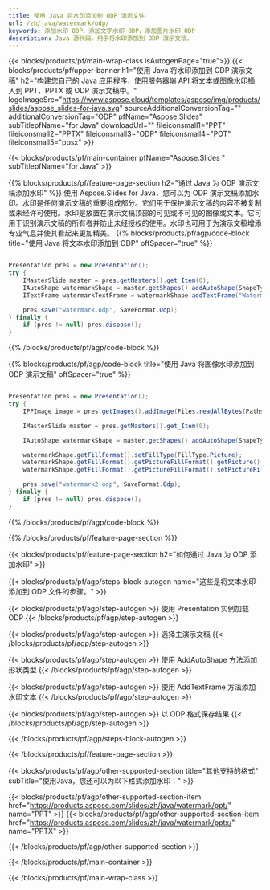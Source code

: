 ```yaml
---
title: 使用 Java 将水印添加到 ODP 演示文件
url: /zh/java/watermark/odp/
keywords: 添加水印 ODP，添加文字水印 ODP，添加图片水印 ODP
description: Java 源代码，用于将水印添加到 ODP 演示文稿。
---
```


{{< blocks/products/pf/main-wrap-class isAutogenPage="true">}}
{{< blocks/products/pf/upper-banner h1="使用 Java 将水印添加到 ODP 演示文稿" h2="构建您自己的 Java 应用程序，使用服务器端 API 将文本或图像水印插入到 PPT、PPTX 或 ODP 演示文稿中。" logoImageSrc="https://www.aspose.cloud/templates/aspose/img/products/slides/aspose_slides-for-java.svg" sourceAdditionalConversionTag="" additionalConversionTag="ODP" pfName="Aspose.Slides" subTitlepfName="for Java" downloadUrl="" fileiconsmall1="PPT" fileiconsmall2="PPTX" fileiconsmall3="ODP" fileiconsmall4="POT" fileiconsmall5="ppsx" >}}

{{< blocks/products/pf/main-container pfName="Aspose.Slides " subTitlepfName="for Java" >}}

{{% blocks/products/pf/feature-page-section  h2="通过 Java 为 ODP 演示文稿添加水印" %}}
使用 Aspose.Slides for Java，您可以为 ODP 演示文稿添加水印。水印是任何演示文稿的重要组成部分。它们用于保护演示文稿的内容不被复制或未经许可使用。水印是放置在演示文稿顶部的可见或不可见的图像或文本。它可用于识别演示文稿的所有者并防止未经授权的使用。水印也可用于为演示文稿增添专业气息并使其看起来更加精美。 
{{% blocks/products/pf/agp/code-block title="使用 Java 将文本水印添加到 ODP" offSpacer="true" %}}

```java

Presentation pres = new Presentation();
try {
    IMasterSlide master = pres.getMasters().get_Item(0);
    IAutoShape watermarkShape = master.getShapes().addAutoShape(ShapeType.Triangle, 0, 0, 0, 0);
    ITextFrame watermarkTextFrame = watermarkShape.addTextFrame("Watermark");

    pres.save("watermark.odp", SaveFormat.Odp);
} finally {
    if (pres != null) pres.dispose();
}
```

{{% /blocks/products/pf/agp/code-block %}}

{{% blocks/products/pf/agp/code-block title="使用 Java 将图像水印添加到 ODP 演示文稿" offSpacer="true" %}}

```java

Presentation pres = new Presentation();
try {
    IPPImage image = pres.getImages().addImage(Files.readAllBytes(Paths.get("watermark.png")));

    IMasterSlide master = pres.getMasters().get_Item(0);

    IAutoShape watermarkShape = master.getShapes().addAutoShape(ShapeType.Triangle, 0, 0, 100, 100);

    watermarkShape.getFillFormat().setFillType(FillType.Picture);
    watermarkShape.getFillFormat().getPictureFillFormat().getPicture().setImage(image);
    watermarkShape.getFillFormat().getPictureFillFormat().setPictureFillMode(PictureFillMode.Stretch);

    pres.save("watermark2.odp", SaveFormat.Odp);
} finally {
    if (pres != null) pres.dispose();
}
```

{{% /blocks/products/pf/agp/code-block %}}

{{% /blocks/products/pf/feature-page-section %}}

{{< blocks/products/pf/feature-page-section  h2="如何通过 Java 为 ODP 添加水印" >}}

{{< blocks/products/pf/agp/steps-block-autogen name="这些是将文本水印添加到 ODP 文件的步骤。" >}}

{{< blocks/products/pf/agp/step-autogen >}}
使用 Presentation 实例加载 ODP
{{< /blocks/products/pf/agp/step-autogen >}}

{{< blocks/products/pf/agp/step-autogen >}}
选择主演示文稿
{{< /blocks/products/pf/agp/step-autogen >}}

{{< blocks/products/pf/agp/step-autogen >}}
使用 AddAutoShape 方法添加形状类型
{{< /blocks/products/pf/agp/step-autogen >}}

{{< blocks/products/pf/agp/step-autogen >}}
使用 AddTextFrame 方法添加水印文本
{{< /blocks/products/pf/agp/step-autogen >}}

{{< blocks/products/pf/agp/step-autogen >}}
以 ODP 格式保存结果
{{< /blocks/products/pf/agp/step-autogen >}}

{{< /blocks/products/pf/agp/steps-block-autogen >}}

{{< /blocks/products/pf/feature-page-section >}}

{{< blocks/products/pf/agp/other-supported-section title="其他支持的格式" subTitle="使用Java，您还可以为以下格式添加水印：" >}}

{{< blocks/products/pf/agp/other-supported-section-item href="https://products.aspose.com/slides/zh/java/watermark/ppt/" name="PPT" >}}
{{< blocks/products/pf/agp/other-supported-section-item href="https://products.aspose.com/slides/zh/java/watermark/pptx/" name="PPTX" >}}


{{< /blocks/products/pf/agp/other-supported-section >}}

{{< /blocks/products/pf/main-container >}}
    
{{< /blocks/products/pf/main-wrap-class >}}